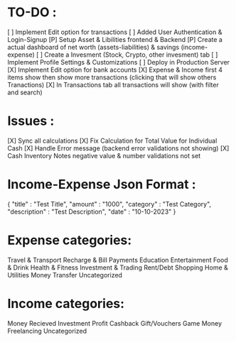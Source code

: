 
# TO-DO :
[ ] Implement Edit option for transactions
[ ] Added User Authentication & Login-Signup
[P] Setup Asset & Libilities frontend & Backend
[P] Create a actual dashboard of net worth (assets-liabilities) & savings (income-expense)
[ ] Create a Invesment (Stock, Crypto, other invesment) tab
[ ] Implement Profile Settings & Customizations
[ ] Deploy in Production Server
[X] Implement Edit option for bank accounts
[X] Expense & Income first 4 items show then show more transactions (clicking that will show others Tranactions)
[X] In Transactions tab all transactions will show (with filter and search)

# Issues :
[X] Sync all calculations
[X] Fix Calculation for Total Value for Individual Cash
[X] Handle Error message (backend error validations not showing)
[X] Cash Inventory Notes negative value & number validations not set

# Income-Expense Json Format :
{
    "title" : "Test Title",
    "amount" : "1000",
    "category" : "Test Category",
    "description" : "Test Description",
    "date" : "10-10-2023"
}

# Expense categories:
Travel & Transport
Recharge & Bill Payments
Education
Entertainment
Food & Drink
Health & Fitness
Investment & Trading
Rent/Debt
Shopping
Home & Utilities
Money Transfer
Uncategorized

# Income categories:
Money Recieved
Investment Profit
Cashback
Gift/Vouchers
Game Money
Freelancing
Uncategorized